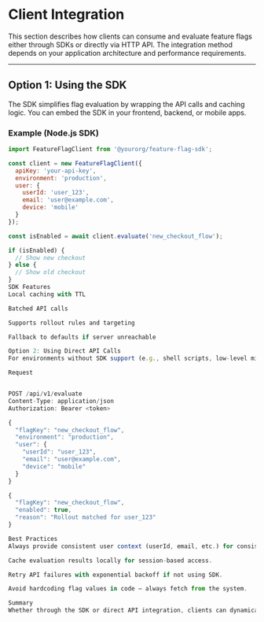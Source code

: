 # Client Integration

This section describes how clients can consume and evaluate feature flags either through SDKs or directly via HTTP API. The integration method depends on your application architecture and performance requirements.

---

## Option 1: Using the SDK

The SDK simplifies flag evaluation by wrapping the API calls and caching logic. You can embed the SDK in your frontend, backend, or mobile apps.

### Example (Node.js SDK)

```javascript
import FeatureFlagClient from '@yourorg/feature-flag-sdk';

const client = new FeatureFlagClient({
  apiKey: 'your-api-key',
  environment: 'production',
  user: {
    userId: 'user_123',
    email: 'user@example.com',
    device: 'mobile'
  }
});

const isEnabled = await client.evaluate('new_checkout_flow');

if (isEnabled) {
  // Show new checkout
} else {
  // Show old checkout
}
SDK Features
Local caching with TTL

Batched API calls

Supports rollout rules and targeting

Fallback to defaults if server unreachable

Option 2: Using Direct API Calls
For environments without SDK support (e.g., shell scripts, low-level microservices), you can use the /evaluate endpoint directly.

Request


POST /api/v1/evaluate
Content-Type: application/json
Authorization: Bearer <token>

{
  "flagKey": "new_checkout_flow",
  "environment": "production",
  "user": {
    "userId": "user_123",
    "email": "user@example.com",
    "device": "mobile"
  }
}

{
  "flagKey": "new_checkout_flow",
  "enabled": true,
  "reason": "Rollout matched for user_123"
}

Best Practices
Always provide consistent user context (userId, email, etc.) for consistent flag results.

Cache evaluation results locally for session-based access.

Retry API failures with exponential backoff if not using SDK.

Avoid hardcoding flag values in code — always fetch from the system.

Summary
Whether through the SDK or direct API integration, clients can dynamically control application behavior without code changes or redeployments. For details on backend setup and configuration, continue to the Deployment Guide.